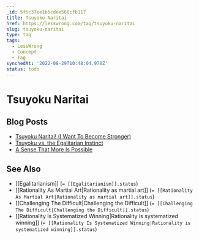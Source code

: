 ```yaml
---
_id: 5f5c37ee1b5cdee568cfb117
title: Tsuyoku Naritai
href: https://lesswrong.com/tag/tsuyoku-naritai
slug: tsuyoku-naritai
type: tag
tags:
  - LessWrong
  - Concept
  - Tag
synchedAt: '2022-08-29T10:48:04.970Z'
status: todo
---
```


# Tsuyoku Naritai

## Blog Posts

- [Tsuyoku Naritai! (I Want To Become Stronger)](http://lesswrong.com/lw/h8/tsuyoku_naritai_i_want_to_become_stronger/)
- [Tsuyoku vs. the Egalitarian Instinct](http://lesswrong.com/lw/h9/tsuyoku_vs_the_egalitarian_instinct/)
- [A Sense That More Is Possible](http://lesswrong.com/lw/2c/a_sense_that_more_is_possible/)

## See Also

- [[Egalitarianism]] (`= [[Egalitarianism]].status`)
- [[Rationality As Martial Art|Rationality as martial art]] (`= [[Rationality As Martial Art|Rationality as martial art]].status`)
- [[Challenging The Difficult|Challenging the Difficult]] (`= [[Challenging The Difficult|Challenging the Difficult]].status`)
- [[Rationality Is Systematized Winning|Rationality is systematized winning]] (`= [[Rationality Is Systematized Winning|Rationality is systematized winning]].status`)
